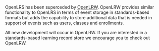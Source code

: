 OpenLRS has been superceded by [OpenLRW](https://github.com/Apereo-Learning-Analytics-Initiative/OpenLRW). OpenLRW provides similar functionality to OpenLRS in terms of event storage in standards-based formats but adds the capability to store additional data that is needed in support of events such as users, classes and enrollments.

All new development will occur in OpenLRW. If you are interested in a standards-based learning record store we encourage you to check out OpenLRW.
